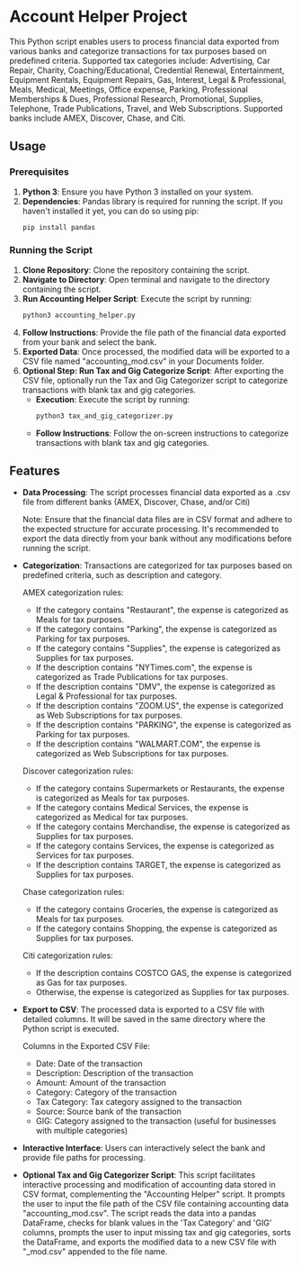 # Account Helper Project

This Python script enables users to process financial data exported from various banks and categorize transactions for tax purposes based on predefined criteria. Supported tax categories include: Advertising, Car Repair, Charity, Coaching/Educational, Credential Renewal, Entertainment, Equipment Rentals, Equipment Repairs, Gas, Interest, Legal & Professional, Meals, Medical, Meetings, Office expense, Parking, Professional Memberships & Dues, Professional Research, Promotional, Supplies, Telephone, Trade Publications, Travel, and Web Subscriptions. Supported banks include AMEX, Discover, Chase, and Citi. 

## Usage

### Prerequisites

1. **Python 3**: Ensure you have Python 3 installed on your system.
2. **Dependencies**: Pandas library is required for running the script. If you haven't installed it yet, you can do so using pip:
    ```bash
    pip install pandas
    ```

### Running the Script

1. **Clone Repository**: Clone the repository containing the script.
2. **Navigate to Directory**: Open terminal and navigate to the directory containing the script.
3. **Run Accounting Helper Script**: Execute the script by running:
    ```bash
    python3 accounting_helper.py
    ```
4. **Follow Instructions**: Provide the file path of the financial data exported from your bank and select the bank.
5. **Exported Data**: Once processed, the modified data will be exported to a CSV file named "accounting_mod.csv" in your Documents folder.
6. **Optional Step: Run Tax and Gig Categorize Script**: After exporting the CSV file, optionally run the Tax and Gig Categorizer script to categorize transactions with blank tax and gig categories. 
    - **Execution**: Execute the script by running:
      ```bash
      python3 tax_and_gig_categorizer.py
      ```
    - **Follow Instructions**: Follow the on-screen instructions to categorize transactions with blank tax and gig categories.

## Features

- **Data Processing**: The script processes financial data exported as a .csv file from different banks (AMEX, Discover, Chase, and/or Citi)

    Note: Ensure that the financial data files are in CSV format and adhere to the expected structure for accurate processing. It's recommended to export the data directly from your bank without any modifications before running the script.

- **Categorization**: Transactions are categorized for tax purposes based on predefined criteria, such as description and category.

    AMEX categorization rules:
    - If the category contains "Restaurant", the expense is categorized as Meals for tax purposes.
    - If the category contains "Parking", the expense is categorized as Parking for tax purposes.
    - If the category contains "Supplies", the expense is categorized as Supplies for tax purposes.
    - If the description contains "NYTimes.com", the expense is categorized as Trade Publications for tax purposes.
    - If the description contains "DMV", the expense is categorized as Legal & Professional for tax purposes.
    - If the description contains "ZOOM.US", the expense is categorized as Web Subscriptions for tax purposes.
    - If the description contains "PARKING", the expense is categorized as Parking for tax purposes.
    - If the description contains "WALMART.COM", the expense is categorized as Web Subscriptions for tax purposes.

    Discover categorization rules:
    - If the category contains Supermarkets or Restaurants, the expense is categorized as Meals for tax purposes.
    - If the category contains Medical Services, the expense is categorized as Medical for tax purposes.
    - If the category contains Merchandise, the expense is categorized as Supplies for tax purposes.
    - If the category contains Services, the expense is categorized as Services for tax purposes.
    - If the description contains TARGET, the expense is categorized as Supplies for tax purposes.

    Chase categorization rules:
    - If the category contains Groceries, the expense is categorized as Meals for tax purposes.
    - If the category contains Shopping, the expense is categorized as Supplies for tax purposes.

    Citi categorization rules:
    - If the description contains COSTCO GAS, the expense is categorized as Gas for tax purposes.
    - Otherwise, the expense is categorized as Supplies for tax purposes.

- **Export to CSV**: The processed data is exported to a CSV file with detailed columns. It will be saved in the same directory where the Python script is executed.

    Columns in the Exported CSV File:
    - Date: Date of the transaction
    - Description: Description of the transaction
    - Amount: Amount of the transaction
    - Category: Category of the transaction
    - Tax Category: Tax category assigned to the transaction
    - Source: Source bank of the transaction
    - GIG: Category assigned to the transaction (useful for businesses with multiple categories)

- **Interactive Interface**: Users can interactively select the bank and provide file paths for processing.
- **Optional Tax and Gig Categorizer Script**: This script facilitates interactive processing and modification of accounting data stored in CSV format, complementing the "Accounting Helper" script. It prompts the user to input the file path of the CSV file containing accounting data "accounting_mod.csv". The script reads the data into a pandas DataFrame, checks for blank values in the 'Tax Category' and 'GIG' columns, prompts the user to input missing tax and gig categories, sorts the DataFrame, and exports the modified data to a new CSV file with "_mod.csv" appended to the file name.

